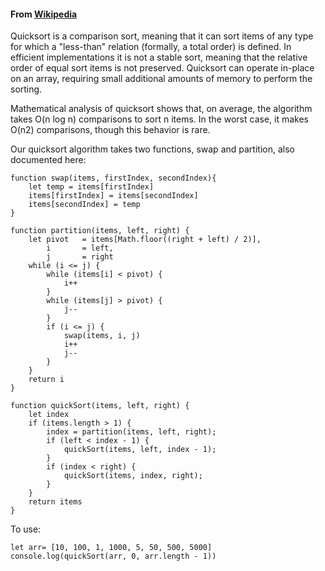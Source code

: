#### From [Wikipedia](https://en.wikipedia.org/wiki/Quicksort)
Quicksort is a comparison sort, meaning that it can sort items of any type for which a "less-than" relation (formally, a total order) is defined. In efficient implementations it is not a stable sort, meaning that the relative order of equal sort items is not preserved. Quicksort can operate in-place on an array, requiring small additional amounts of memory to perform the sorting.

Mathematical analysis of quicksort shows that, on average, the algorithm takes O(n log n) comparisons to sort n items. In the worst case, it makes O(n2) comparisons, though this behavior is rare.

Our quicksort algorithm takes two functions, swap and partition, also documented here:

```
function swap(items, firstIndex, secondIndex){
    let temp = items[firstIndex]
    items[firstIndex] = items[secondIndex]
    items[secondIndex] = temp
}

function partition(items, left, right) {
    let pivot   = items[Math.floor((right + left) / 2)],
        i       = left,
        j       = right
    while (i <= j) {
        while (items[i] < pivot) {
            i++
        }
        while (items[j] > pivot) {
            j--
        }
        if (i <= j) {
            swap(items, i, j)
            i++
            j--
        }
    }
    return i
}

function quickSort(items, left, right) {
    let index
    if (items.length > 1) {
        index = partition(items, left, right);
        if (left < index - 1) {
            quickSort(items, left, index - 1);
        }
        if (index < right) {
            quickSort(items, index, right);
        }
    }
    return items
}
```

To use:

```
let arr= [10, 100, 1, 1000, 5, 50, 500, 5000]
console.log(quickSort(arr, 0, arr.length - 1))

```

